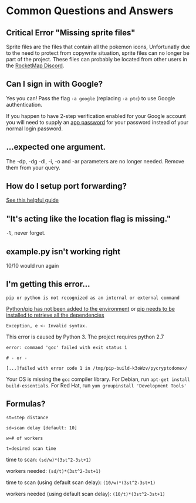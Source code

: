 # Common Questions and Answers

## Critical Error "Missing sprite files"
Sprite files are the files that contain all the pokemon icons, Unfortunatly due to the need to protect from copywrite situation, sprite files can no longer be part of the project. These files can probably be located from other users in the [RocketMap Discord](https://discord.gg/PWp2bAm).

## Can I sign in with Google?

Yes you can! Pass the flag `-a google` (replacing `-a ptc`) to use Google authentication.

If you happen to have 2-step verification enabled for your Google account you will need to supply an [app password](https://support.google.com/accounts/answer/185833?hl=en) for your password instead of your normal login password.


## ...expected one argument.

The -dp, -dg -dl, -i, -o and -ar parameters are no longer needed. Remove them from your query.

## How do I setup port forwarding?

[See this helpful guide](external.md)

## "It's acting like the location flag is missing."

`-l`, never forget.

## example.py isn't working right

10/10 would run again

## I'm getting this error...

```
pip or python is not recognized as an internal or external command
```

[Python/pip has not been added to the environment](https://github.com/Langoor2/PokemonGo-Map-FAQ/blob/master/FAQ/Enviroment_Variables_not_correct.md) or [pip needs to be installed to retrieve all the dependencies](https://github.com/AHAAAAAAA/PokemonGo-Map/wiki/Installation-and-requirements)

```
Exception, e <- Invalid syntax.
```

This error is caused by Python 3. The project requires python 2.7

```
error: command 'gcc' failed with exit status 1

# - or -

[...]failed with error code 1 in /tmp/pip-build-k3oWzv/pycryptodomex/
```

Your OS is missing the `gcc` compiler library. For Debian, run `apt-get install build-essentials`. For Red Hat, run `yum groupinstall 'Development Tools'`

## Formulas?
```
st=step distance

sd=scan delay [default: 10]

w=# of workers

t=desired scan time
```
time to scan:
`(sd/w)*(3st^2-3st+1)`

workers needed:
`(sd/t)*(3st^2-3st+1)`

time to scan (using default scan delay):
`(10/w)*(3st^2-3st+1)`

workers needed (using default scan delay):
`(10/t)*(3st^2-3st+1)`

